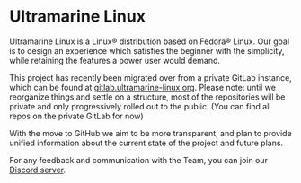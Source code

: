 # Ultramarine Linux

Ultramarine Linux is a Linux® distribution based on Fedora® Linux. Our goal is to design an experience which satisfies the beginner with the simplicity, while retaining the features a power user would demand.

This project has recently been migrated over from a private GitLab instance, which can be found at [gitlab.ultramarine-linux.org](https://gitlab.ultramarine-linux.org). Please note: until we reorganize things and settle on a structure, most of the repositories will be private and only progressively rolled out to the public. (You can find all repos on the private GitLab for now)

With the move to GitHub we aim to be more transparent, and plan to provide unified information about the current state of the project and future plans.

For any feedback and communication with the Team, you can join our [Discord server](https://discord.com/invite/bUuQasHdrF).
